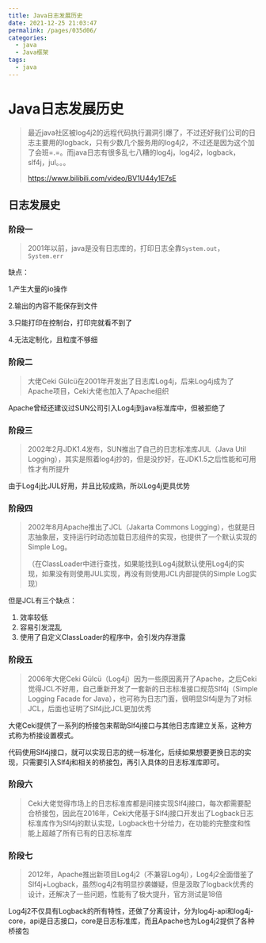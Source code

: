 ```yaml
---
title: Java日志发展历史
date: 2021-12-25 21:03:47
permalink: /pages/035d06/
categories: 
  - java
  - Java框架
tags: 
  - java
---
```

# Java日志发展历史



> 最近java社区被log4j2的远程代码执行漏洞引爆了，不过还好我们公司的日志主要用的logback，只有少数几个服务用的log4j2，不过还是因为这个加了会班=.=。而java日志有很多乱七八糟的log4j，log4j2，logback，slf4j，jul。。。
>
> https://www.bilibili.com/video/BV1U44y1E7sE



## 日志发展史

### 阶段一

> 2001年以前，java是没有日志库的，打印日志全靠`System.out`，`System.err`

缺点：

1.产生大量的io操作

2.输出的内容不能保存到文件

3.只能打印在控制台，打印完就看不到了

4.无法定制化，且粒度不够细

### 阶段二

> 大佬Ceki Gülcü在2001年开发出了日志库Log4j，后来Log4j成为了Apache项目，Ceki大佬也加入了Apache组织

Apache曾经还建议过SUN公司引入Log4j到java标准库中，但被拒绝了

### 阶段三

> 2002年2月JDK1.4发布，SUN推出了自己的日志标准库JUL（Java Util Logging），其实是照着log4j抄的，但是没抄好，在JDK1.5之后性能和可用性才有所提升

由于Log4j比JUL好用，并且比较成熟，所以Log4j更具优势

### 阶段四

> 2002年8月Apache推出了JCL（Jakarta Commons Logging），也就是日志抽象层，支持运行时动态加载日志组件的实现，也提供了一个默认实现的Simple Log。
>
> （在ClassLoader中进行查找，如果能找到Log4j就默认使用Log4j的实现，如果没有则使用JUL实现，再没有则使用JCL内部提供的Simple Log实现）

但是JCL有三个缺点：

1. 效率较低
2. 容易引发混乱
3. 使用了自定义ClassLoader的程序中，会引发内存泄露

### 阶段五

> 2006年大佬Ceki Gülcü（Log4j）因为一些原因离开了Apache，之后Ceki觉得JCL不好用，自己重新开发了一套新的日志标准接口规范Slf4j（Simple Logging Facade for Java），也可称为日志门面，很明显Slf4j是为了对标JCL，后面也证明了Slf4j比JCL更加优秀

大佬Ceki提供了一系列的桥接包来帮助Slf4j接口与其他日志库建立关系，这种方式称为桥接设置模式。

代码使用Slf4j接口，就可以实现日志的统一标准化，后续如果想要更换日志的实现，只需要引入Slf4j和相关的桥接包，再引入具体的日志标准库即可。

### 阶段六

> Ceki大佬觉得市场上的日志标准库都是间接实现Slf4j接口，每次都需要配合桥接包，因此在2016年，Ceki大佬基于Slf4j接口开发出了Logback日志标准库作为Slf4j的默认实现，Logback也十分给力，在功能的完整度和性能上超越了所有已有的日志标准库

### 阶段七

> 2012年，Apache推出新项目Log4j2（不兼容Log4j），Log4j2全面借鉴了Slf4j+Logback，虽然log4j2有明显抄袭嫌疑，但是汲取了logback优秀的设计，还解决了一些问题，性能有了极大提升，官方测试是18倍

Log4j2不仅具有Logback的所有特性，还做了分离设计，分为log4j-api和log4j-core，api是日志接口，core是日志标准库，而且Apache也为Log4j2提供了各种桥接包

